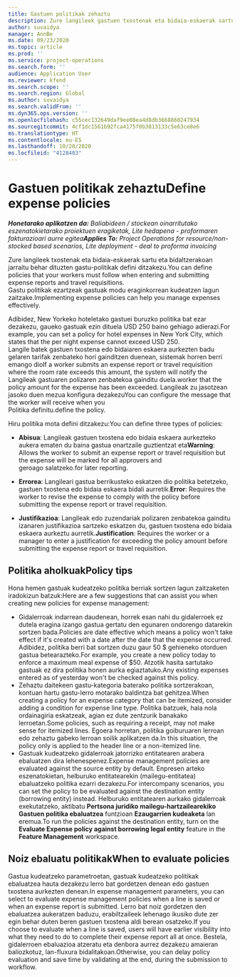 ```yaml
---
title: Gastuen politikak zehaztu
description: Zure langileek gastuen txostenak eta bidaia-eskaerak sartu eta bidaltzerakoan jarraitu behar dituzten gastu-politikak defini ditzakezu.
author: suvaidya
manager: AnnBe
ms.date: 09/23/2020
ms.topic: article
ms.prod: ''
ms.service: project-operations
ms.search.form: ''
audience: Application User
ms.reviewer: kfend
ms.search.scope: ''
ms.search.region: Global
ms.author: suvaidya
ms.search.validFrom: ''
ms.dyn365.ops.version: ''
ms.openlocfilehash: c55cec132649daf9ee08ea4d8db3668860247934
ms.sourcegitcommit: 4cf1dc1561b92fca4175f0b3813133c5e63ce8e6
ms.translationtype: HT
ms.contentlocale: eu-ES
ms.lasthandoff: 10/28/2020
ms.locfileid: "4128403"
---
```

# <a name="define-expense-policies"></a><span data-ttu-id="d7dfc-103">Gastuen politikak zehaztu</span><span class="sxs-lookup"><span data-stu-id="d7dfc-103">Define expense policies</span></span>

<span data-ttu-id="d7dfc-104">_**Honetarako aplikatzen da:** Baliabideen / stockean oinarritutako eszenatokietarako proiektuen eragiketak, Lite hedapena - proformaren fakturazioari aurre egitea_</span><span class="sxs-lookup"><span data-stu-id="d7dfc-104">_**Applies To:** Project Operations for resource/non-stocked based scenarios, Lite deployment - deal to proforma invoicing_</span></span>

<span data-ttu-id="d7dfc-105">Zure langileek txostenak eta bidaia-eskaerak sartu eta bidaltzerakoan jarraitu behar dituzten gastu-politikak defini ditzakezu.</span><span class="sxs-lookup"><span data-stu-id="d7dfc-105">You can define policies that your workers must follow when entering and submitting expense reports and travel requisitions.</span></span>         
<span data-ttu-id="d7dfc-106">Gastu politikak ezartzeak gastuak modu eraginkorrean kudeatzen lagun zaitzake.</span><span class="sxs-lookup"><span data-stu-id="d7dfc-106">Implementing expense policies can help you manage expenses effectively.</span></span>         

<span data-ttu-id="d7dfc-107">Adibidez, New Yorkeko hoteletako gastuei buruzko politika bat ezar dezakezu, gaueko gastuak ezin dituela USD 250 baino gehiago adierazi.</span><span class="sxs-lookup"><span data-stu-id="d7dfc-107">For example, you can set a policy for hotel expenses in New York City, which states that the per night expense cannot exceed USD 250.</span></span>       
<span data-ttu-id="d7dfc-108">Langile batek gastuen txostena edo bidaiaren eskaera aurkezten badu gelaren tarifak zenbateko hori gainditzen duenean, sistemak horren berri emango dio</span><span class="sxs-lookup"><span data-stu-id="d7dfc-108">If a worker submits an expense report or travel requisition where the room rate exceeds this amount, the system will notify the</span></span>         
<span data-ttu-id="d7dfc-109">Langileak gastuaren polizaren zenbatekoa gainditu duela.</span><span class="sxs-lookup"><span data-stu-id="d7dfc-109">worker that the policy amount for the expense has been exceeded.</span></span> <span data-ttu-id="d7dfc-110">Langileak zu jasotzean jasoko duen mezua konfigura dezakezu</span><span class="sxs-lookup"><span data-stu-id="d7dfc-110">You can configure the message that the worker will receive when you</span></span>        
<span data-ttu-id="d7dfc-111">Politika definitu.</span><span class="sxs-lookup"><span data-stu-id="d7dfc-111">define the policy.</span></span>      
        
<span data-ttu-id="d7dfc-112">Hiru politika mota defini ditzakezu:</span><span class="sxs-lookup"><span data-stu-id="d7dfc-112">You can define three types of policies:</span></span>         
        
- <span data-ttu-id="d7dfc-113">**Abisua**: Langileak gastuen txostena edo bidaia eskaera aurkezteko aukera ematen du baina gastua onartzaile guztientzat eta</span><span class="sxs-lookup"><span data-stu-id="d7dfc-113">**Warning**: Allows the worker to submit an expense report or travel requisition but the expense will be marked for all approvers and</span></span>         
  <span data-ttu-id="d7dfc-114">geroago salatzeko.</span><span class="sxs-lookup"><span data-stu-id="d7dfc-114">for later reporting.</span></span>        

- <span data-ttu-id="d7dfc-115">**Errorea**: Langileari gastua berrikusteko eskatzen dio politika betetzeko, gastuen txostena edo bidaia eskaera bidali aurretik.</span><span class="sxs-lookup"><span data-stu-id="d7dfc-115">**Error**: Requires the worker to revise the expense to comply with the policy before submitting the expense report or travel requisition.</span></span>        
 
 - <span data-ttu-id="d7dfc-116">**Justifikazioa**: Langileak edo zuzendariak polizaren zenbatekoa gainditu izanaren justifikazioa sartzeko eskatzen du, gastuen txostena edo bidaia eskaera aurkeztu aurretik.</span><span class="sxs-lookup"><span data-stu-id="d7dfc-116">**Justification**: Requires the worker or a manager to enter a justification for exceeding the policy amount before submitting the expense report or travel requisition.</span></span>        

## <a name="policy-tips"></a><span data-ttu-id="d7dfc-117">Politika aholkuak</span><span class="sxs-lookup"><span data-stu-id="d7dfc-117">Policy tips</span></span>
<span data-ttu-id="d7dfc-118">Hona hemen gastuak kudeatzeko politika berriak sortzen lagun zaitzaketen iradokizun batzuk:</span><span class="sxs-lookup"><span data-stu-id="d7dfc-118">Here are a few suggestions that can assist you when creating new policies for expense management:</span></span> 

- <span data-ttu-id="d7dfc-119">Gidalerroak indarrean daudenean, horrek esan nahi du gidalerroek ez dutela eragina izango gastua gertatu den egunaren ondorengo datarekin sortzen bada.</span><span class="sxs-lookup"><span data-stu-id="d7dfc-119">Policies are date effective which means a policy won't take effect if it's created with a date after the date that the expense occurred.</span></span> <span data-ttu-id="d7dfc-120">Adibidez, politika berri bat sortzen duzu gaur 50 $ gehieneko otorduen gastua betearazteko.</span><span class="sxs-lookup"><span data-stu-id="d7dfc-120">For example, you create a new policy today to enforce a maximum meal expense of $50.</span></span> <span data-ttu-id="d7dfc-121">Atzotik hasita sartutako gastuak ez dira politika honen aurka egiaztatuko.</span><span class="sxs-lookup"><span data-stu-id="d7dfc-121">Any existing expenses entered as of yesterday won't be checked against this policy.</span></span>
- <span data-ttu-id="d7dfc-122">Zehaztu daitekeen gastu-kategoria baterako politika sortzerakoan, kontuan hartu gastu-lerro motarako baldintza bat gehitzea.</span><span class="sxs-lookup"><span data-stu-id="d7dfc-122">When creating a policy for an expense category that can be itemized, consider adding a condition for expense line type.</span></span> <span data-ttu-id="d7dfc-123">Politika batzuek, hala nola ordainagiria eskatzeak, agian ez dute zentzurik banakako lerroetan.</span><span class="sxs-lookup"><span data-stu-id="d7dfc-123">Some policies, such as requiring a receipt, may not make sense for itemized lines.</span></span> <span data-ttu-id="d7dfc-124">Egoera horretan, politika goiburuaren lerroan edo zehaztu gabeko lerroan soilik aplikatzen da.</span><span class="sxs-lookup"><span data-stu-id="d7dfc-124">In this situation, the policy only is applied to the header line or a non-itemized line.</span></span> 
- <span data-ttu-id="d7dfc-125">Gastuak kudeatzeko gidalerroak jatorrizko entitatearen arabera ebaluatzen dira lehenespenez.</span><span class="sxs-lookup"><span data-stu-id="d7dfc-125">Expense management policies are evaluated against the source entity by default.</span></span> <span data-ttu-id="d7dfc-126">Enpresen arteko eszenatokietan, helburuko entitatearekin (mailegu-entitatea) ebaluatzeko politika ezarri dezakezu.</span><span class="sxs-lookup"><span data-stu-id="d7dfc-126">For intercompany scenarios, you can set the policy to be evaluated against the destination entity (borrowing entity) instead.</span></span> <span data-ttu-id="d7dfc-127">Helburuko entitatearen aurkako gidalerroak exekutatzeko, aktibatu **Pertsona juridiko mailegu-hartzailearekiko Gastuen politika ebaluatzea** funtzioan **Ezaugarrien kudeaketa** lan eremua.</span><span class="sxs-lookup"><span data-stu-id="d7dfc-127">To run the policies against the destination entity, turn on the **Evaluate Expense policy against borrowing legal entity** feature in the **Feature Management** workspace.</span></span>

## <a name="when-to-evaluate-policies"></a><span data-ttu-id="d7dfc-128">Noiz ebaluatu politikak</span><span class="sxs-lookup"><span data-stu-id="d7dfc-128">When to evaluate policies</span></span>

<span data-ttu-id="d7dfc-129">Gastua kudeatzeko parametroetan, gastuak kudeatzeko politikak ebaluatzea hauta dezakezu lerro bat gordetzen denean edo gastuen txostena aurkezten denean.</span><span class="sxs-lookup"><span data-stu-id="d7dfc-129">In expense management parameters, you can select to evaluate expense management policies when a line is saved or when an expense report is submitted.</span></span> <span data-ttu-id="d7dfc-130">Lerro bat noiz gordetzen den ebaluatzea aukeratzen baduzu, erabiltzaileek lehenago ikusiko dute zer egin behar duten beren gastuen txostena aldi berean osatzeko.</span><span class="sxs-lookup"><span data-stu-id="d7dfc-130">If you choose to evaluate when a line is saved, users will have earlier visibility into what they need to do to complete their expense report all at once.</span></span> <span data-ttu-id="d7dfc-131">Bestela, gidalerroen ebaluazioa atzeratu eta denbora aurrez dezakezu amaieran baliozkotuz, lan-fluxura bidalitakoan.</span><span class="sxs-lookup"><span data-stu-id="d7dfc-131">Otherwise, you can delay policy evaluation and save time by validating at the end, during the submission to workflow.</span></span>
